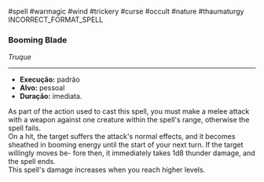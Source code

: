 #spell #warmagic #wind #trickery #curse #occult #nature #thaumaturgy 
INCORRECT_FORMAT_SPELL
### Booming Blade
*Truque*
___
- **Execução:** padrão
- **Alvo:** pessoal
- **Duração:** imediata.

As part of the action used to cast this spell, you must make a melee attack with a weapon against one creature within the spell's range, otherwise the spell fails.  
On a hit, the target suffers the attack's normal effects, and it becomes sheathed in booming energy until the start of your next turn. If the target willingly moves be- fore then, it immediately takes 1d8 thunder damage, and the spell ends.  
This spell's damage increases when you reach higher levels. 
